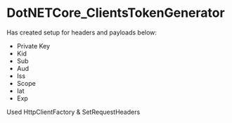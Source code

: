 # DotNETCore_ClientsTokenGenerator

Has created setup for headers and payloads below:

- Private Key
- Kid
- Sub
- Aud
- Iss
- Scope
- Iat
- Exp

Used HttpClientFactory & SetRequestHeaders

